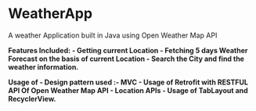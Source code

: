 # WeatherApp
A weather Application built in Java using Open Weather Map API
<p>
<b>Features Included:<b>
 - Getting current Location 
 - Fetching 5 days Weather Forecast on the basis of current Location
 - Search the City and find the weather information.
</p>

<p>
<b>Usage of</b>
- Design pattern used :- MVC
- Usage of Retrofit with RESTFUL API Of Open Weather Map API
- Location APIs
- Usage of TabLayout and RecyclerView.
</p>
